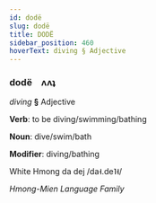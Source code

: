```yaml
---
id: dodë
slug: dodë
title: DODË
sidebar_position: 460
hoverText: diving § Adjective
---
```


### dodë&emsp;<span kind="abugida">ʌʌʇ</span>

*diving* **§** Adjective

**Verb**: to be diving/swimming/bathing

**Noun**: dive/swim/bath

**Modifier**: diving/bathing

White Hmong da dej /da˧.de˥˧/

*Hmong-Mien Language Family*
